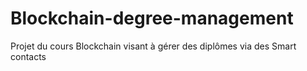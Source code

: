 # Blockchain-degree-management
Projet du cours Blockchain visant à gérer des diplômes via des Smart contacts
